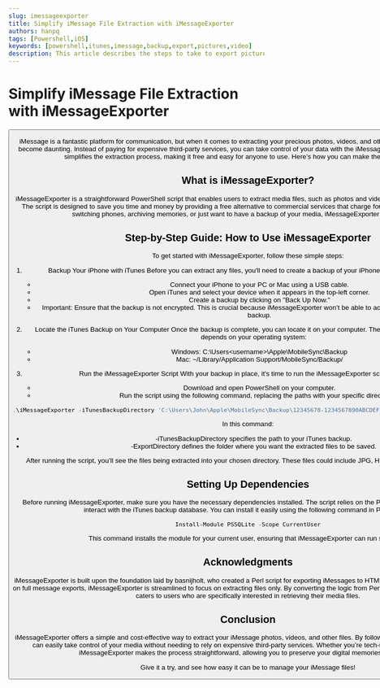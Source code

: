 ```yaml
---
slug: imessageexporter
title: Simplify iMessage File Extraction with iMessageExporter
authors: hanpq
tags: [Powershell,iOS]
keywords: [powershell,itunes,imessage,backup,export,pictures,video]
description: This article describes the steps to take to export pictures and videos from iMessage.
---
```


<div class="fb-share-button"
data-href="https://getps.dev/blog/imessageexporter"
data-layout="button"
data-size="small">
</div>

# Simplify iMessage File Extraction with iMessageExporter

<Button label="Download iMessageExporter.ps1 from Github" link="https://raw.githubusercontent.com/hanpq/getps.scripts/main/iMessageExporter/iMessageExporter.ps1" />

<p></p>

iMessage is a fantastic platform for communication, but when it comes to extracting your precious photos, videos, and other files, the process can quickly become daunting. Instead of paying for expensive third-party services, you can take control of your data with the iMessageExporter script. This handy tool simplifies the extraction process, making it free and easy for anyone to use. Here’s how you can make the most of this tool.

## What is iMessageExporter?

iMessageExporter is a straightforward PowerShell script that enables users to extract media files, such as photos and videos, from their iMessage backups. The script is designed to save you time and money by providing a free alternative to commercial services that charge for the same task. Whether you're switching phones, archiving memories, or just want to have a backup of your media, iMessageExporter makes it easy.

## Step-by-Step Guide: How to Use iMessageExporter

To get started with iMessageExporter, follow these simple steps:

1. Backup Your iPhone with iTunes
Before you can extract any files, you'll need to create a backup of your iPhone using iTunes. Here’s how:

   - Connect your iPhone to your PC or Mac using a USB cable.
   - Open iTunes and select your device when it appears in the top-left corner.
   - Create a backup by clicking on "Back Up Now."
   - Important: Ensure that the backup is not encrypted. This is crucial because iMessageExporter won’t be able to access the data from an encrypted backup.
2. Locate the iTunes Backup on Your Computer
Once the backup is complete, you can locate it on your computer. The default location for the backup depends on your operating system:

   - Windows: C:\Users\<username>\Apple\MobileSync\Backup
   - Mac: ~/Library/Application Support/MobileSync/Backup/
3. Run the iMessageExporter Script
With your backup in place, it's time to run the iMessageExporter script. Here’s how:

   - Download and open PowerShell on your computer.
   - Run the script using the following command, replacing the paths with your specific directories:

```powershell
.\iMessageExporter -iTunesBackupDirectory 'C:\Users\John\Apple\MobileSync\Backup\12345678-1234567890ABCDEF' -ExportDirectory 'C:\Export'
```

In this command:

- -iTunesBackupDirectory specifies the path to your iTunes backup.
- -ExportDirectory defines the folder where you want the extracted files to be saved.

After running the script, you’ll see the files being extracted into your chosen directory. These files could include JPG, HEIC, and other media formats.

## Setting Up Dependencies

Before running iMessageExporter, make sure you have the necessary dependencies installed. The script relies on the PowerShell module PSSQLite to interact with the iTunes backup database. You can install it easily using the following command in PowerShell:

```powershell
Install-Module PSSQLite -Scope CurrentUser
```

This command installs the module for your current user, ensuring that iMessageExporter can run smoothly.

## Acknowledgments
iMessageExporter is built upon the foundation laid by basnijholt, who created a Perl script for exporting iMessages to HTML. While his original script focused on full message exports, iMessageExporter is streamlined to focus on extracting files only. By converting the logic from Perl to PowerShell, iMessageExporter caters to users who are specifically interested in retrieving their media files.

## Conclusion
iMessageExporter offers a simple and cost-effective way to extract your iMessage photos, videos, and other files. By following the steps outlined above, you can easily take control of your media without needing to rely on expensive third-party services. Whether you’re tech-savvy or just getting started, iMessageExporter makes the process straightforward, allowing you to preserve your digital memories effortlessly.

Give it a try, and see how easy it can be to manage your iMessage files!

<Comments />

